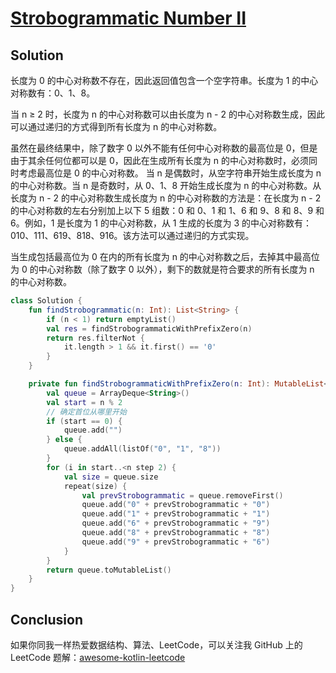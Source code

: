 # [Strobogrammatic Number II][title]


## Solution

长度为 0 的中心对称数不存在，因此返回值包含一个空字符串。长度为 1 的中心对称数有：0、1、8。

当 n ≥ 2 时，长度为 n 的中心对称数可以由长度为 n - 2 的中心对称数生成，因此可以通过递归的方式得到所有长度为 n 的中心对称数。

虽然在最终结果中，除了数字 0 以外不能有任何中心对称数的最高位是 0，但是由于其余任何位都可以是 0，因此在生成所有长度为 n
的中心对称数时，必须同时考虑最高位是 0 的中心对称数。
当 n 是偶数时，从空字符串开始生成长度为 n 的中心对称数。当 n 是奇数时，从 0、1、8 开始生成长度为 n 的中心对称数。从长度为 n - 2 的中心对称数生成长度为 n 的中心对称数的方法是：在长度为 n - 2 的中心对称数的左右分别加上以下 5 组数：0 和 0、1 和 1、6 和 9、8 和 8、9 和 6。例如，1 是长度为 1 的中心对称数，从 1 生成的长度为 3 的中心对称数有：010、111、619、818、916。该方法可以通过递归的方式实现。

当生成包括最高位为 0 在内的所有长度为 n 的中心对称数之后，去掉其中最高位为 0 的中心对称数（除了数字 0 以外），剩下的数就是符合要求的所有长度为 n 的中心对称数。

```kotlin
class Solution {
    fun findStrobogrammatic(n: Int): List<String> {
        if (n < 1) return emptyList()
        val res = findStrobogrammaticWithPrefixZero(n)
        return res.filterNot {
            it.length > 1 && it.first() == '0'
        }
    }

    private fun findStrobogrammaticWithPrefixZero(n: Int): MutableList<String> {
        val queue = ArrayDeque<String>()
        val start = n % 2
        // 确定首位从哪里开始
        if (start == 0) {
            queue.add("")
        } else {
            queue.addAll(listOf("0", "1", "8"))
        }
        for (i in start..<n step 2) {
            val size = queue.size
            repeat(size) {
                val prevStrobogrammatic = queue.removeFirst()
                queue.add("0" + prevStrobogrammatic + "0")
                queue.add("1" + prevStrobogrammatic + "1")
                queue.add("6" + prevStrobogrammatic + "9")
                queue.add("8" + prevStrobogrammatic + "8")
                queue.add("9" + prevStrobogrammatic + "6")
            }
        }
        return queue.toMutableList()
    }
}

```

## Conclusion

如果你同我一样热爱数据结构、算法、LeetCode，可以关注我 GitHub 上的 LeetCode 题解：[awesome-kotlin-leetcode][akl]


[title]: https://leetcode-cn.com/problems/meeting-rooms-ii/

[akl]: https://github.com/NightXlt/awesome-kotlin-leetcode
